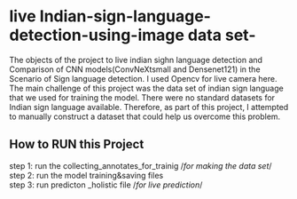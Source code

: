 # live  Indian-sign-language-detection-using-image data set-
The objects of the project to live indian sighn language detection and Comparison of CNN models(ConvNeXtsmall and Densenet121) in the Scenario of Sign language detection. I used Opencv for live camera here.
The main challenge of this project was the data set of indian sign language that we used for training the model. There were no standard datasets for Indian sign language available. Therefore, as part of this project, I attempted to manually construct a dataset that could help us overcome this problem. 

## How to RUN this Project
step 1: run the collecting_annotates_for_trainig /*for making the data set*/
step 2: run the model training&saving files  
step 3: run predicton _holistic file /*for live prediction*/
